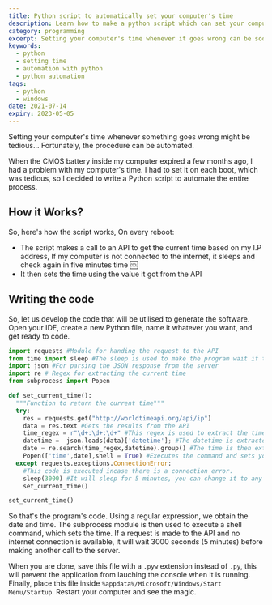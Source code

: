 ```yaml
---
title: Python script to automatically set your computer's time
description: Learn how to make a python script which can set your computer's time correctly whenever it goes wrong
category: programming
excerpt: Setting your computer's time whenever it goes wrong can be soo boring... Fortunately, you can automate the process
keywords:
  - python
  - setting time
  - automation with python
  - python automation
tags:
  - python
  - windows
date: 2021-07-14
expiry: 2023-05-05
---
```


Setting your computer's time whenever something goes wrong might be tedious... Fortunately, the procedure can be automated.

When the CMOS battery inside my computer expired a few months ago, I had a problem with my computer's time. I had to set it on each boot, which was tedious, so I decided to write a Python script to automate the entire process.

## How it Works?

So, here's how the script works,
On every reboot:

- The script makes a call to an API to get the current time based on my I.P address,
  If my computer is not connected to the internet, it sleeps and check again in five minutes time :cool:
- It then sets the time using the value it got from the API

## Writing the code

So, let us develop the code that will be utilised to generate the software. Open your IDE, create a new Python file, name it whatever you want, and get ready to code.

```python
import requests #Module for handing the request to the API
from time import sleep #The sleep is used to make the program wait if there is no internet connection
import json #For parsing the JSON response from the server
import re # Regex for extracting the current time
from subprocess import Popen

def set_current_time():
  """Function to return the current time"""
  try:
    res = requests.get("http://worldtimeapi.org/api/ip")
    data = res.text #Gets the results from the API
    time_regex = r"\d+:\d+:\d+" #This regex is used to extract the time from the data
    datetime =  json.loads(data)['datetime']; #The datetime is extracted from the data
    date = re.search(time_regex,datetime).group() #The time is then extracted using the time regex
    Popen(['time',date],shell = True) #Executes the command and sets your computer's time
  except requests.exceptions.ConnectionError:
    #This code is executed incase there is a connection error.
    sleep(3000) #It will sleep for 5 minutes, you can change it to any value you want
    set_current_time()

set_current_time()

```

So that's the program's code. Using a regular expression, we obtain the date and time. The subprocess module is then used to execute a shell command, which sets the time. If a request is made to the API and no internet connection is available, it will wait 3000 seconds (5 minutes) before making another call to the server.

When you are done, save this file with a `.pyw` extension instead of `.py`, this will prevent the application from lauching the console when it is running.
Finally, place this file inside `%appdata%/Microsoft/Windows/Start Menu/Startup`.
Restart your computer and see the magic.
